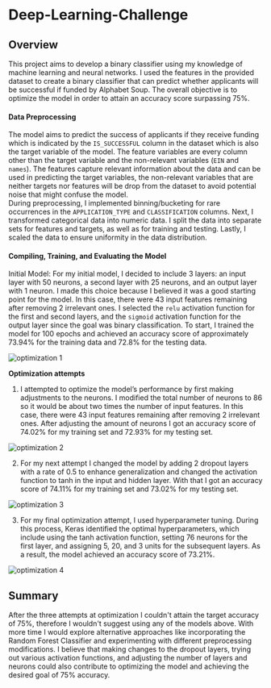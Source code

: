 # Deep-Learning-Challenge

## Overview 
This project aims to develop a binary classifier using my knowledge of machine learning and neural networks. I used the features in the provided dataset to create a binary classifier that can predict whether applicants will be successful if funded by Alphabet Soup. The overall objective is to optimize the model in order to attain an accuracy score surpassing 75%.

#### Data Preprocessing
The model aims to predict the success of applicants if they receive funding which is indicated by the `IS_SUCCESSFUL` column in the dataset which is also the target variable of the model. The feature variables are every column other than the target variable and the non-relevant variables (`EIN` and `names`). The features capture relevant information about the data and can be used in predicting the target variables, the non-relevant variables that are neither targets nor features will be drop from the dataset to avoid potential noise that might confuse the model.  
During preprocessing, I implemented binning/bucketing for rare occurrences in the `APPLICATION_TYPE` and `CLASSIFICATION` columns. Next, I transformed categorical data into numeric data. I split the data into separate sets for features and targets, as well as for training and testing. Lastly, I scaled the data to ensure uniformity in the data distribution. 

#### Compiling, Training, and Evaluating the Model
Initial Model: For my initial model, I decided to include 3 layers: an input layer with 50 neurons, a second layer with 25 neurons, and an output layer with 1 neuron. I made this choice because I believed it was a good starting point for the model. In this case, there were 43 input features remaining after removing 2 irrelevant ones. I selected the `relu` activation function for the first and second layers, and the `sigmoid` activation function for the output layer since the goal was binary classification. To start, I trained the model for 100 epochs and achieved an accuracy score of approximately 73.94% for the training data and 72.8% for the testing data.

![optimization 1](https://github.com/robbernstein7/Deep-Learning-Challenge/assets/119881903/cd7fcbd4-c5bb-4ef1-b3a4-878b370fe2c0)

**Optimization attempts**
1. I attempted to optimize the model’s performance by first making adjustments to the neurons. I modified the total number of neurons to 86 so it would be about two times the number of input features. In this case, there were 43 input features remaining after removing 2 irrelevant ones. After adjusting the amount of neurons I got an accuracy score of 74.02% for my training set and  72.93% for my testing set.


![optimization 2](https://github.com/robbernstein7/Deep-Learning-Challenge/assets/119881903/36e8c993-6f6e-453e-bf16-57e6f1fb002a)


2. For my next attempt I changed the model by adding 2 dropout layers with a rate of 0.5 to enhance generalization and changed the activation function to tanh in the input and hidden layer. With that I got an accuracy score of 74.11% for my training set and 73.02% for my testing set.


![optimization 3](https://github.com/robbernstein7/Deep-Learning-Challenge/assets/119881903/22c8cd1e-62db-49e5-86b9-eb2a5bc24003)


3. For my final optimization attempt, I used hyperparameter tuning. During this process, Keras identified the optimal hyperparameters, which include using the tanh activation function, setting 76 neurons for the first layer, and assigning 5, 20, and 3 units for the subsequent layers. As a result, the model achieved an accuracy score of 73.21%.

![optimization 4](https://github.com/robbernstein7/Deep-Learning-Challenge/assets/119881903/df253fb1-8098-423c-a798-7743ab232fc0)


## Summary
After the three attempts at optimization I couldn't attain the target accuracy of 75%, therefore  I wouldn't suggest using any of the models above. With more time I would explore alternative approaches like incorporating the Random Forest Classifier and experimenting with different preprocessing modifications. I believe that making changes to the dropout layers, trying out various activation functions, and adjusting the number of layers and neurons could also contribute to optimizing the model and achieving the desired goal of 75% accuracy.
